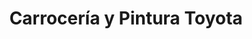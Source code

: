 ---
title: "Carrocería y Pintura Toyota"
url: /san-jose/carroceria-y-pintura-toyota/
shop: Autowerkstatt
---